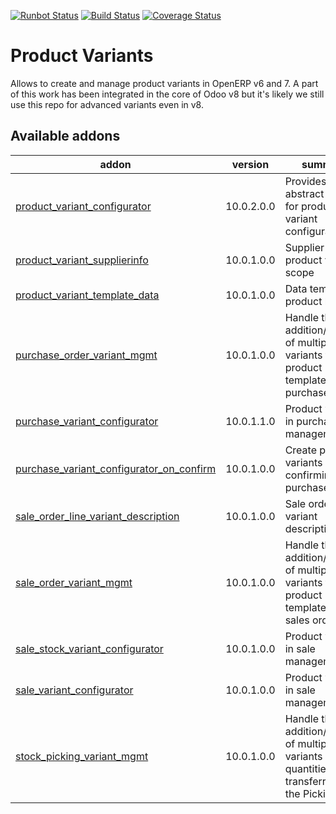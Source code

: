 [![Runbot Status](https://runbot.odoo-community.org/runbot/badge/flat/137/10.0.svg)](https://runbot.odoo-community.org/runbot/repo/github-com-oca-product-variant-137)
[![Build Status](https://travis-ci.org/OCA/product-variant.svg?branch=10.0)](https://travis-ci.org/OCA/product-variant)
[![Coverage Status](https://coveralls.io/repos/OCA/product-variant/badge.png?branch=10.0)](https://coveralls.io/r/OCA/product-variant?branch=10.0)

Product Variants
================

Allows to create and manage product variants in OpenERP v6 and 7. A part of this work has been integrated in the core of Odoo v8 but it's likely we still use this repo for advanced variants even in v8.


[//]: # (addons)

Available addons
----------------
addon | version | summary
--- | --- | ---
[product_variant_configurator](product_variant_configurator/) | 10.0.2.0.0 | Provides an abstract model for product variant configuration.
[product_variant_supplierinfo](product_variant_supplierinfo/) | 10.0.1.0.0 | Supplier info to product variant scope
[product_variant_template_data](product_variant_template_data/) | 10.0.1.0.0 | Data template in product level
[purchase_order_variant_mgmt](purchase_order_variant_mgmt/) | 10.0.1.0.0 | Handle the addition/removal of multiple variants from product template into the purchase order
[purchase_variant_configurator](purchase_variant_configurator/) | 10.0.1.1.0 | Product variants in purchase management
[purchase_variant_configurator_on_confirm](purchase_variant_configurator_on_confirm/) | 10.0.1.0.0 | Create product variants when confirming the purchase order
[sale_order_line_variant_description](sale_order_line_variant_description/) | 10.0.1.0.0 | Sale order line variant description
[sale_order_variant_mgmt](sale_order_variant_mgmt/) | 10.0.1.0.0 | Handle the addition/removal of multiple variants from product template into the sales order
[sale_stock_variant_configurator](sale_stock_variant_configurator/) | 10.0.1.0.0 | Product variants in sale management
[sale_variant_configurator](sale_variant_configurator/) | 10.0.1.0.0 | Product variants in sale management
[stock_picking_variant_mgmt](stock_picking_variant_mgmt/) | 10.0.1.0.0 | Handle the addition/removal of multiple variants and the quantities transferred in the Pickings.

[//]: # (end addons)
